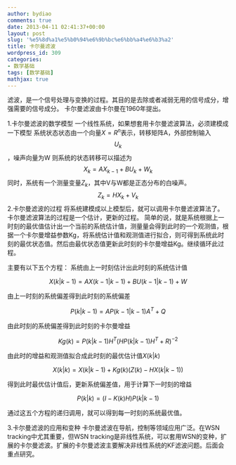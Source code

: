 ```yaml
---
author: bydiao
comments: true
date: 2013-04-11 02:41:37+00:00
layout: post
slug: '%e5%8d%a1%e5%b0%94%e6%9b%bc%e6%bb%a4%e6%b3%a2'
title: 卡尔曼滤波
wordpress_id: 309
categories:
- 数学基础
tags: [数学基础]
mathjax: true
---
```


滤波，是一个信号处理与变换的过程。其目的是去除或者减弱无用的信号成分，增强需要的信号成分。
卡尔曼滤波由卡尔曼在1960年提出。

1.卡尔曼滤波的数学模型
一个线性系统，如果想套用卡尔曼滤波算法，必须建模成一下模型
系统状态状态由一个向量$X = R^n$表示，转移矩阵A，外部控制输入$$U_k$$，噪声向量为W
则系统的状态转移可以描述为
$$X_k = AX_{k-1} + BU_k + W_k$$
同时，系统有一个测量变量$Z_k$，其中V与W都是正态分布的白噪声。
$$Z_k = HX_k + V_k$$
2.卡尔曼滤波的过程
将系统建模成以上模型后，就可以调用卡尔曼滤波算法了。
卡尔曼滤波算法的过程是一个估计，更新的过程。
简单的说，就是系统根据上一时刻的最优值估计出一个当前的系统估计值，测量量会得到此时的一个观测值，根据一个卡尔曼增益参数Kg，将系统估计值和观测值进行拟合，则可得到系统此时刻的最优状态值。然后由最优状态值更新此时刻的卡尔曼增益Kg。继续循环此过程。

主要有以下五个方程：
系统由上一时刻估计出此时刻的系统估计值

$$
X(k|k-1) = AX(k-1|k-1) + BU(k-1|k-1) + W
$$

由上一时刻的系统偏差得到此时刻的系统偏差

$$
P(k|k-1) = AP(k-1|k-1)A^T + Q
$$

由此时刻的系统偏差得到此时刻的卡尔曼增益

$$
Kg(k) = P(k|k-1)H^T(HP(k|k-1)H^T+R)^{-2}
$$

由此时的增益和观测值拟合成此时刻的最优估计值$X(k|k)$

$$
X(k|k) = X(k|k-1) + Kg(k)(Z(k)-HX(k|k-1))
$$

得到此时最优估计值后，更新系统偏差值，用于计算下一时刻的增益

$$
P(k|k) = (I - K(k)H)P(k|k-1)
$$

通过这五个方程的递归调用，就可以得到每一时刻的系统最优值。

3.卡尔曼滤波的应用和变种
卡尔曼滤波在导航，控制等领域应用广泛。在WSN tracking中尤其重要，但WSN tracking是非线性系统，可以套用WSN的变种，扩展的卡尔曼滤波。扩展的卡尔曼滤波主要解决非线性系统的KF滤波问题。后面会重点研究。

